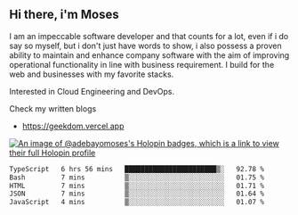 ## Hi there, i'm Moses

I am an impeccable software developer and that counts for a lot, even if i do say so myself, but i don't just have words to show, i also possess a proven ability to maintain and enhance company software with the aim of improving operational functionality in line with business requirement. I build for the web and businesses with my favorite stacks.

Interested in Cloud Engineering and DevOps.

Check my written blogs
- https://geekdom.vercel.app

[![An image of @adebayomoses's Holopin badges, which is a link to view their full Holopin profile](https://holopin.me/adebayomoses)](https://holopin.io/@adebayomoses)

<!--START_SECTION:waka-->

```txt
TypeScript   6 hrs 56 mins   ███████████████████████▒░   92.78 %
Bash         7 mins          ▒░░░░░░░░░░░░░░░░░░░░░░░░   01.75 %
HTML         7 mins          ▒░░░░░░░░░░░░░░░░░░░░░░░░   01.71 %
JSON         7 mins          ▒░░░░░░░░░░░░░░░░░░░░░░░░   01.64 %
JavaScript   4 mins          ▒░░░░░░░░░░░░░░░░░░░░░░░░   01.07 %
```

<!--END_SECTION:waka-->
